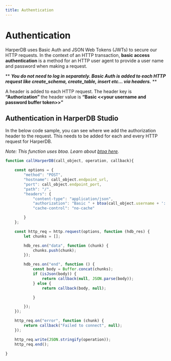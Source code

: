 ```yaml
---
title: Authentication
---
```


# Authentication

HarperDB uses Basic Auth and JSON Web Tokens (JWTs) to secure our HTTP requests.  In the context of an HTTP transaction, **basic access authentication** is a method for an HTTP user agent to provide a user name and password when making a request.



** ***You do not need to log in separately. Basic Auth is added to each HTTP request like create_schema, create_table, insert etc… via headers.*** **



A header is added to each HTTP request.  The header key is **“Authorization”** the header value is **“Basic &lt;&lt;your username and password buffer token&gt;&gt;”**





## Authentication in HarperDB Studio

In the below code sample, you can see where we add the authorization header to the request. This needs to be added for each and every HTTP request for HarperDB.

_Note: This function uses btoa. Learn about [btoa here](https:/developer.mozilla.org/en-US/docs/Web/API/btoa)._

```javascript
function callHarperDB(call_object, operation, callback){

    const options = {
        "method": "POST",
        "hostname": call_object.endpoint_url,
        "port": call_object.endpoint_port,
        "path": "/",
        "headers": {
            "content-type": "application/json",
            "authorization": "Basic " + btoa(call_object.username + ':' + call_object.password),
            "cache-control": "no-cache"

        }
    };

    const http_req = http.request(options, function (hdb_res) {
        let chunks = [];

        hdb_res.on("data", function (chunk) {
            chunks.push(chunk);
        });

        hdb_res.on("end", function () {
            const body = Buffer.concat(chunks);
            if (isJson(body)) {
                return callback(null, JSON.parse(body));
            } else {
                return callback(body, null);

            }

        });
    });

    http_req.on("error", function (chunk) {
        return callback("Failed to connect", null);
    });

    http_req.write(JSON.stringify(operation));
    http_req.end();

}
```